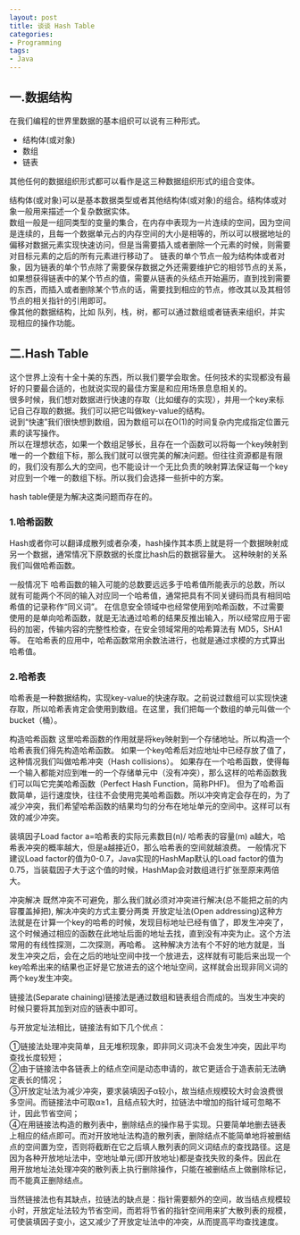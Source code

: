 ```yaml
---
layout: post
title: 谈谈 Hash Table
categories:
- Programming
tags:
- Java
---
```


## 一.数据结构

在我们编程的世界里数据的基本组织可以说有三种形式。

* 结构体(或对象)
* 数组
* 链表

其他任何的数据组织形式都可以看作是这三种数据组织形式的组合变体。  

结构体(或对象)可以是基本数据类型或者其他结构体(或对象)的组合。结构体或对象一般用来描述一个复杂数据实体。  
数组一般是一组同类型的变量的集合，在内存中表现为一片连续的空间，因为空间是连续的，且每一个数据单元占的内存空间的大小是相等的，所以可以根据地址的偏移对数据元素实现快速访问，但是当需要插入或者删除一个元素的时候，则需要对目标元素的之后的所有元素进行移动了。 
链表的单个节点一般为结构体或者对象，因为链表的单个节点除了需要保存数据之外还需要维护它的相邻节点的关系，如果想获得链表中的某个节点的值，需要从链表的头结点开始遍历，直到找到需要的东西，而插入或者删除某个节点的话，需要找到相应的节点，修改其以及其相邻节点的相关指针的引用即可。  
像其他的数据结构，比如 队列，栈，树，都可以通过数组或者链表来组织，并实现相应的操作功能。  

## 二.Hash Table
这个世界上没有十全十美的东西，所以我们要学会取舍。任何技术的实现都没有最好的只要最合适的，也就说实现的最佳方案是和应用场景息息相关的。  
很多时候，我们想对数据进行快速的存取（比如缓存的实现），并用一个key来标记自己存取的数据。我们可以把它叫做key-value的结构。  
说到“快速”我们很快想到数组，因为数组可以在O(1)的时间复杂内完成指定位置元素的读写操作。  
所以在理想状态，如果一个数组足够长，且存在一个函数可以将每一个key映射到唯一的一个数组下标，那么我们就可以很完美的解决问题。但往往资源都是有限的，我们没有那么大的空间，也不能设计一个无比负责的映射算法保证每一个key对应到一个唯一的数组下标。所以我们会选择一些折中的方案。
  
hash table便是为解决这类问题而存在的。

### 1.哈希函数
Hash或者你可以翻译成散列或者杂凑，hash操作其本质上就是将一个数据映射成另一个数据，通常情况下原数据的长度比hash后的数据容量大。
这种映射的关系我们叫做哈希函数。

一般情况下 哈希函数的输入可能的总数要远远多于哈希值所能表示的总数，所以就有可能两个不同的输入对应同一个哈希值，通常把具有不同关键码而具有相同哈希值的记录称作“同义词”。
在信息安全领域中也经常使用到哈希函数，不过需要使用的是单向哈希函数，就是无法通过哈希的结果反推出输入，所以经常应用于密码的加密，传输内容的完整性检查，在安全领域常用的哈希算法有 MD5，SHA1等。
在哈希表的应用中，哈希函数常用余数法进行，也就是通过求模的方式算出哈希值。

### 2.哈希表
哈希表是一种数据结构，实现key-value的快速存取。之前说过数组可以实现快速存取，所以哈希表肯定会使用到数组。在这里，我们把每一个数组的单元叫做一个bucket（桶）。

构造哈希函数
这里哈希函数的作用就是将key映射到一个存储地址。所以构造一个哈希表我们得先构造哈希函数。
如果一个key哈希后对应地址中已经存放了值了，这种情况我们叫做哈希冲突（Hash collisions）。
如果存在一个哈希函数，使得每一个输入都能对应到唯一的一个存储单元中（没有冲突），那么这样的哈希函数我们可以叫它完美哈希函数（Perfect Hash Function，简称PHF)。
但为了哈希函数简单，运行速度快，往往不会使用完美哈希函数。所以冲突肯定会存在的，为了减少冲突，我们希望哈希函数的结果均匀的分布在地址单元的空间中。这样可以有效的减少冲突。

装填因子Load factor a=哈希表的实际元素数目(n)/ 哈希表的容量(m) a越大，哈希表冲突的概率越大，但是a越接近0，那么哈希表的空间就越浪费。
一般情况下建议Load factor的值为0-0.7，Java实现的HashMap默认的Load factor的值为0.75，当装载因子大于这个值的时候，HashMap会对数组进行扩张至原来两倍大。

冲突解决
既然冲突不可避免，那么我们就必须对冲突进行解决(总不能把之前的内容覆盖掉把),
解决冲突的方式主要分两类
开放定址法(Open addressing)这种方法就是在计算一个key的哈希的时候，发现目标地址已经有值了，即发生冲突了，这个时候通过相应的函数在此地址后面的地址去找，直到没有冲突为止。这个方法常用的有线性探测，二次探测，再哈希。
这种解决方法有个不好的地方就是，当发生冲突之后，会在之后的地址空间中找一个放进去，这样就有可能后来出现一个key哈希出来的结果也正好是它放进去的这个地址空间，这样就会出现非同义词的两个key发生冲突。


链接法(Separate chaining)链接法是通过数组和链表组合而成的。当发生冲突的时候只要将其加到对应的链表中即可。



与开放定址法相比，链接法有如下几个优点：

①链接法处理冲突简单，且无堆积现象，即非同义词决不会发生冲突，因此平均查找长度较短；  
②由于链接法中各链表上的结点空间是动态申请的，故它更适合于造表前无法确定表长的情况；  
③开放定址法为减少冲突，要求装填因子α较小，故当结点规模较大时会浪费很多空间。而链接法中可取α≥1，且结点较大时，拉链法中增加的指针域可忽略不计，因此节省空间；  
④在用链接法构造的散列表中，删除结点的操作易于实现。只要简单地删去链表上相应的结点即可。而对开放地址法构造的散列表，删除结点不能简单地将被删结点的空间置为空，否则将截断在它之后填人散列表的同义词结点的查找路径。这是因为各种开放地址法中，空地址单元(即开放地址)都是查找失败的条件。因此在 用开放地址法处理冲突的散列表上执行删除操作，只能在被删结点上做删除标记，而不能真正删除结点。  
  
当然链接法也有其缺点，拉链法的缺点是：指针需要额外的空间，故当结点规模较小时，开放定址法较为节省空间，而若将节省的指针空间用来扩大散列表的规模，可使装填因子变小，这又减少了开放定址法中的冲突，从而提高平均查找速度。